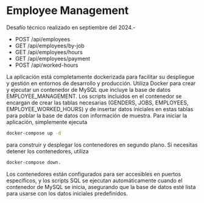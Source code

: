 # Employee Management
Desafío técnico realizado en septiembre del 2024.-

- POST /api/employees
- GET /api/employees/by-job
- GET /api/employees/hours
- GET /api/employees/payment
- POST /api/worked-hours

La aplicación está completamente dockerizada para facilitar su despliegue y gestión en entornos de desarrollo y producción. Utiliza Docker para crear y ejecutar un contenedor de MySQL que incluye la base de datos EMPLOYEE_MANAGEMENT. Los scripts incluidos en el contenedor se encargan de crear las tablas necesarias (GENDERS, JOBS, EMPLOYEES, EMPLOYEE_WORKED_HOURS) y de insertar datos iniciales en estas tablas para poblar la base de datos con información de muestra.
Para iniciar la aplicación, simplemente ejecuta
```bash
docker-compose up -d
```

para construir y desplegar los contenedores en segundo plano. 
Si necesitas detener los contenedores, utiliza 
```bash
docker-compose down. 
```
Los contenedores están configurados para ser accesibles en puertos específicos, y los scripts SQL se ejecutan automáticamente cuando el contenedor de MySQL se inicia, asegurando que la base de datos esté lista para usarse con los datos iniciales predefinidos.